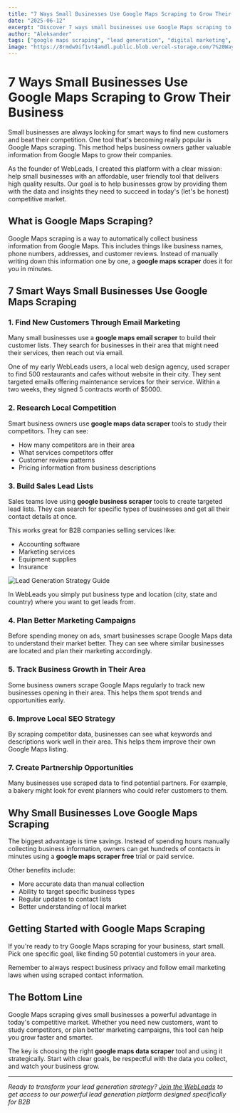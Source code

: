 ```yaml
---
title: "7 Ways Small Businesses Use Google Maps Scraping to Grow Their Business"
date: "2025-06-12"
excerpt: "Discover 7 ways small businesses use Google Maps scraping to find leads, research competitors, and grow revenue. Real-life use cases included."
author: "Aleksander"
tags: ["google maps scraping", "lead generation", "digital marketing", "small business", "business growth", "google maps extractor", "competitor research", "B2B leads"]
image: "https://8rmdw9if1vt4amdl.public.blob.vercel-storage.com/7%20Ways%20Small%20Businesses%20Use%20Google%20Maps%20Scraping%20to%20Grow%20Their%20Business-obcmdtSNcG6uZTie8FkmbvTgCIGBnT.jpg"
---
```


# 7 Ways Small Businesses Use Google Maps Scraping to Grow Their Business

Small businesses are always looking for smart ways to find new customers and beat their competition. One tool that's becoming really popular is Google Maps scraping. This method helps business owners gather valuable information from Google Maps to grow their companies.

As the founder of WebLeads, I created this platform with a clear mission: help small businesses with an affordable, user friendly tool that delivers high quality results. Our goal is to help businesses grow by providing them with the data and insights they need to succeed in today's (let's be honest) competitive market.

## What is Google Maps Scraping?

Google Maps scraping is a way to automatically collect business information from Google Maps. This includes things like business names, phone numbers, addresses, and customer reviews. Instead of manually writing down this information one by one, a **google maps scraper** does it for you in minutes.


## 7 Smart Ways Small Businesses Use Google Maps Scraping

### 1. Find New Customers Through Email Marketing

Many small businesses use a **google maps email scraper** to build their customer lists. They search for businesses in their area that might need their services, then reach out via email.

One of my early WebLeads users, a local web design agency, used scraper to find 500 restaurants and cafes without website in their city. They sent targeted emails offering maintenance services for their service. Within a two weeks, they signed 5 contracts worth of $5000.


### 2. Research Local Competition

Smart business owners use **google maps data scraper** tools to study their competitors. They can see:
- How many competitors are in their area
- What services competitors offer
- Customer review patterns
- Pricing information from business descriptions


### 3. Build Sales Lead Lists

Sales teams love using **google business scraper** tools to create targeted lead lists. They can search for specific types of businesses and get all their contact details at once.

This works great for B2B companies selling services like:
- Accounting software
- Marketing services  
- Equipment supplies
- Insurance

![Lead Generation Strategy Guide](https://8rmdw9if1vt4amdl.public.blob.vercel-storage.com/search_creation-MDuA5Dd9ZDRDlMKDfGlnBifD3LsTnY.png)

In WebLeads you simply put business type and location (city, state and country) where you want to get leads from.

### 4. Plan Better Marketing Campaigns

Before spending money on ads, smart businesses scrape Google Maps data to understand their market better. They can see where similar businesses are located and plan their marketing accordingly.


### 5. Track Business Growth in Their Area

Some business owners scrape Google Maps regularly to track new businesses opening in their area. This helps them spot trends and opportunities early.

### 6. Improve Local SEO Strategy

By scraping competitor data, businesses can see what keywords and descriptions work well in their area. This helps them improve their own Google Maps listing.

### 7. Create Partnership Opportunities


Many businesses use scraped data to find potential partners. For example, a bakery might look for event planners who could refer customers to them.

## Why Small Businesses Love Google Maps Scraping

The biggest advantage is time savings. Instead of spending hours manually collecting business information, owners can get hundreds of contacts in minutes using a **google maps scraper free** trial or paid service.

Other benefits include:
- More accurate data than manual collection
- Ability to target specific business types
- Regular updates to contact lists
- Better understanding of local market

## Getting Started with Google Maps Scraping

If you're ready to try Google Maps scraping for your business, start small. Pick one specific goal, like finding 50 potential customers in your area.


Remember to always respect business privacy and follow email marketing laws when using scraped contact information.

## The Bottom Line

Google Maps scraping gives small businesses a powerful advantage in today's competitive market. Whether you need new customers, want to study competitors, or plan better marketing campaigns, this tool can help you grow faster and smarter.

The key is choosing the right **google maps data scraper** tool and using it strategically. Start with clear goals, be respectful with the data you collect, and watch your business grow.


---

*Ready to transform your lead generation strategy? [Join the WebLeads](https://www.webleads.site) to get access to our powerful lead generation platform designed specifically for B2B* 